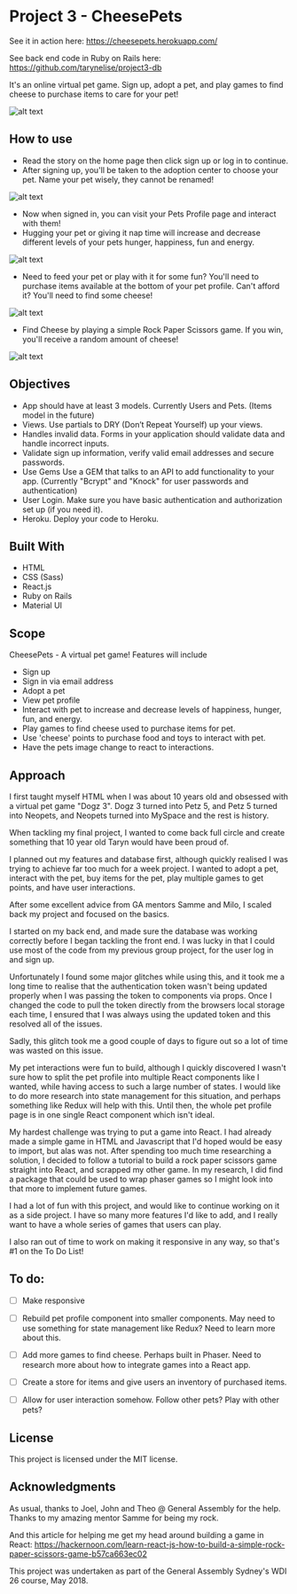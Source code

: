 # Project 3 - CheesePets

See it in action here: https://cheesepets.herokuapp.com/

See back end code in Ruby on Rails here:
https://github.com/tarynelise/project3-db

It's an online virtual pet game. Sign up, adopt a pet, and play games to find cheese to purchase items to care for your pet!

![alt text](./public/screenshots/Screenshot_Home.png "A screenshot of the CheesePets home page when signed out")

## How to use
- Read the story on the home page then click sign up or log in to continue.
- After signing up, you'll be taken to the adoption center to choose your pet. Name your pet wisely, they cannot be renamed!

![alt text](./public/screenshots/Screenshot_adopt.png "A screenshot of the CheesePets adoption page after signing up")

- Now when signed in, you can visit your Pets Profile page and interact with them!
- Hugging your pet or giving it nap time will increase and decrease different levels of your pets hunger, happiness, fun and energy.

![alt text](./public/screenshots/Screenshot_petprofile.png "A screenshot of the CheesePets pet profile page when signed in")

- Need to feed your pet or play with it for some fun? You'll need to purchase items available at the bottom of your pet profile. Can't afford it? You'll need to find some cheese!

![alt text](./public/screenshots/Screenshot_items.png "A screenshot of the CheesePets pet profile page where you can buy items with cheese for your pet")

- Find Cheese by playing a simple Rock Paper Scissors game. If you win, you'll receive a random amount of cheese!

![alt text](./public/screenshots/Screenshot_game.png "A screenshot of the CheesePets game page where you can get cheese")

## Objectives
- App should have at least 3 models. Currently Users and Pets. (Items model in the future)
- Views. Use partials to DRY (Don’t Repeat Yourself) up your views.
- Handles invalid data. Forms in your application should validate data and handle incorrect inputs.
- Validate sign up information, verify valid email addresses and secure passwords.
- Use Gems Use a GEM that talks to an API to add functionality to your app. (Currently "Bcrypt" and "Knock" for user passwords and authentication)
- User Login. Make sure you have basic authentication and authorization set up (if you need it).
- Heroku. Deploy your code to Heroku.

## Built With
- HTML
- CSS (Sass)
- React.js
- Ruby on Rails
- Material UI

## Scope
CheesePets - A virtual pet game!
Features will include
- Sign up
- Sign in via email address
- Adopt a pet
- View pet profile
- Interact with pet to increase and decrease levels of happiness, hunger, fun, and energy.
- Play games to find cheese used to purchase items for pet.
- Use 'cheese' points to purchase food and toys to interact with pet.
- Have the pets image change to react to interactions.

## Approach
I first taught myself HTML when I was about 10 years old and obsessed with a virtual pet game "Dogz 3". Dogz 3 turned into Petz 5, and Petz 5 turned into Neopets, and Neopets turned into MySpace and the rest is history.

When tackling my final project, I wanted to come back full circle and create something that 10 year old Taryn would have been proud of.

I planned out my features and database first, although quickly realised I was trying to achieve far too much for a week project. I wanted to adopt a pet, interact with the pet, buy items for the pet, play multiple games to get points, and have user interactions.

After some excellent advice from GA mentors Samme and Milo, I scaled back my project and focused on the basics.

I started on my back end, and made sure the database was working correctly before I began tackling the front end. I was lucky in that I could use most of the code from my previous group project, for the user log in and sign up.

Unfortunately I found some major glitches while using this, and it took me a long time to realise that the authentication token wasn't being updated properly when I was passing the token to components via props. Once I changed the code to pull the token directly from the browsers local storage each time, I ensured that I was always using the updated token and this resolved all of the issues.

Sadly, this glitch took me a good couple of days to figure out so a lot of time was wasted on this issue.

My pet interactions were fun to build, although I quickly discovered I wasn't sure how to split the pet profile into multiple React components like I wanted, while having access to such a large number of states. I would like to do more research into state management for this situation, and perhaps something like Redux will help with this. Until then, the whole pet profile page is in one single React component which isn't ideal.

My hardest challenge was trying to put a game into React. I had already made a simple game in HTML and Javascript that I'd hoped would be easy to import, but alas was not. After spending too much time researching a solution, I decided to follow a tutorial to build a rock paper scissors game straight into React, and scrapped my other game. In my research, I did find a package that could be used to wrap phaser games so I might look into that more to implement future games.

I had a lot of fun with this project, and would like to continue working on it as a side project. I have so many more features I'd like to add, and I really want to have a whole series of games that users can play.

I also ran out of time to work on making it responsive in any way, so that's #1 on the To Do List!

## To do:
- [ ] Make responsive
- [ ] Rebuild pet profile component into smaller components. May need to use something for state management like Redux? Need to learn more about this.
- [ ] Add more games to find cheese. Perhaps built in Phaser. Need to research more about how to integrate games into a React app.
- [ ] Create a store for items and give users an inventory of purchased items.
- [ ] Allow for user interaction somehow. Follow other pets? Play with other pets?



## License
This project is licensed under the MIT license.

## Acknowledgments
As usual, thanks to Joel, John and Theo @ General Assembly for the help. Thanks to my amazing mentor Samme for being my rock.

And this article for helping me get my head around building a game in React:
https://hackernoon.com/learn-react-js-how-to-build-a-simple-rock-paper-scissors-game-b57ca663ec02


This project was undertaken as part of the General Assembly Sydney's WDI 26 course, May 2018.
